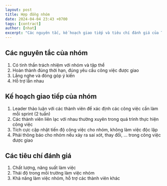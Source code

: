 ```yaml
---
layout: post
title: Hợp đồng nhóm
date: 2024-04-04 23:43 +0700
tags: [contract]
author: [nhat]
excerpt: "Các nguyên tắc, kế hoạch giao tiếp và tiêu chí đánh giá của Team1six"
---
```


## Các nguyên tắc của nhóm

1. Có tinh thần trách nhiệm với nhóm và tập thể
2. Hoàn thành đúng thời hạn, đúng yêu cầu công việc được giao
3. Lắng nghe và đóng góp ý kiến
4. Hỗ trợ lẫn nhau

## Kế hoạch giao tiếp của nhóm

1. Leader thảo luận với các thành viên để xác định các công việc cần làm mỗi sprint (2 tuần)
2. Các thành viên liên lạc với nhau thường xuyên trong quá trình thực hiện công việc
3. Tích cực cập nhật tiến độ công việc cho nhóm, không làm việc độc lập
4. Phải thông báo cho nhóm nếu xảy ra sai xót, thay đổi, ... trong công việc được giao

## Các tiêu chí đánh giá

1. Chất lượng, năng suất làm việc
2. Thái độ trong môi trường làm việc nhóm
3. Khả năng làm việc nhóm, hỗ trợ các thành viên khác
